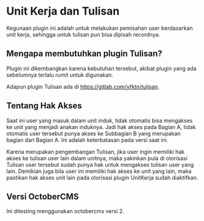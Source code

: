 # Unit Kerja dan Tulisan

Kegunaan plugin ini adalah untuk melakukan pemisahan user berdasarkan unit kerja, sehingga
untuk tulisan pun bisa dipisah recordnya.

## Mengapa membutuhkan plugin Tulisan?

Plugin ini dikembangkan karena kebutuhan tersebut, akibat plugin yang ada sebelumnya terlalu
rumit untuk digunakan.

Adapun plugin Tulisan ada di https://gitlab.com/yfktn/tulisan.

## Tentang Hak Akses

Saat ini user yang masuk dalam unit induk, tidak otomatis bisa mengakses ke unit yang menjadi
anakan induknya. Jadi hak akses pada Bagian A, tidak otomatis user tersebut punya akses ke
Subbagian B yang merupakan bagian dari Bagian A. Ini adalah keterbatasan pada versi saat ini.

Karena merupakan pengembangan Tulisan, jika user ingin memiliki hak akses ke tulisan user lain
dalam unitnya, maka yakinkan pula di otorisasi Tulisan user tersebut sudah punya hak untuk 
mengakses tulisan user yang lain. Demikian juga bila user ini memiliki hak akses ke unit yang 
lain, maka pastikan hak akses unit lain pada otorisasi plugin UnitKerja sudah diaktifkan.

## Versi OctoberCMS

Ini ditesting menggunakan octobercms versi 2.